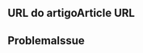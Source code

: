 <!---
Welcome to the Office Add-ins documentation repository.

To report an issue with the Office-Add-ins documentation, please provide the article URL and describe the issue below. Alternatively, if you want to submit a pull request with your recommended documentation changes, we will review your contributions and update our documentation accordingly.

If your issue is not related to the Office Add-ins documentation, please post it to one of the following channels instead:

- To ask a question about using the Office.js API, post your question to Stack Overflow and tag it with the "office-js" tag (http://stackoverflow.com/questions/tagged/office-js).

- To report an issue with the Office.js API or platform, create the issue in the OfficeDev/office-js repository (https://github.com/OfficeDev/office-js), which members of the product team monitor for customer-reported issues.

- To submit a feature request for the Office.js API or platform, post your idea to our User Voice page (https://officespdev.uservoice.com/), or if the feature request already exists there, add your vote for it.
-->

<!--- Provide a general summary of the documentation issue in the Title above -->

## <a name="article-url"></a><span data-ttu-id="58597-101">URL do artigo</span><span class="sxs-lookup"><span data-stu-id="58597-101">Article URL</span></span>
<!-- Provide the URL of the article that this documentation issue relates to -->

## <a name="issue"></a><span data-ttu-id="58597-102">Problema</span><span class="sxs-lookup"><span data-stu-id="58597-102">Issue</span></span>
<!-- Provide a thorough description of the documentation issue -->
